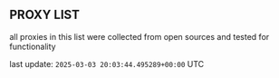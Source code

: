 ## PROXY LIST

all proxies in this list were collected from open sources and tested for functionality

last update: `2025-03-03 20:03:44.495289+00:00` UTC